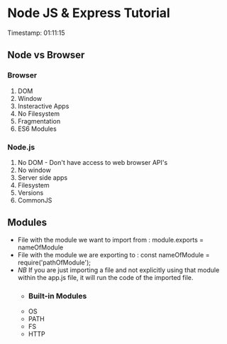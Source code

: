 # Node JS & Express Tutorial
Timestamp: 01:11:15

## Node vs Browser
### Browser
1. DOM
2. Window
3. Insteractive Apps
4. No Filesystem
5. Fragmentation
6. ES6 Modules

### Node.js
1. No DOM - Don't have access to web browser API's
2. No window
3. Server side apps
4. Filesystem
5. Versions
6. CommonJS 

## Modules 
- File with the module we want to import from : module.exports = nameOfModule
- File with the module we are exporting to : const nameOfModule = require('pathOfModule');
- *NB* If you are just importing a file and not explicitly using that module within the app.js file, it will run the code of the imported file.
    - ### Built-in Modules
    - OS
    - PATH
    - FS
    - HTTP